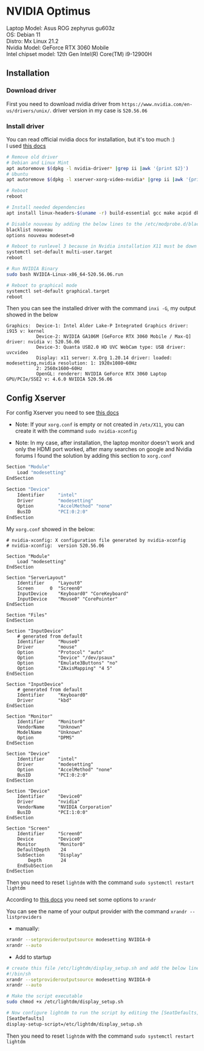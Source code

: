 # NVIDIA Optimus

Laptop Model: Asus ROG zephyrus gu603z <br /> 
OS: Debian 11 <br /> 
Distro: Mx Linux 21.2 <br />
Nvidia Model: GeForce RTX 3060 Mobile <br />
Intel chipset model: 12th Gen Intel(R) Core(TM) i9-12900H <br />

## Installation

### Download driver
First you need to download nvidia driver from `https://www.nvidia.com/en-us/drivers/unix/`. driver version in my case is `520.56.06`

### Install driver

You can read official nvidia docs for installation, but it's too much :) <br />
I used [this docs](https://www.if-not-true-then-false.com/2021/debian-ubuntu-linux-mint-nvidia-guide/)

```bash
# Remove old driver
# Debian and Linux Mint
apt autoremove $(dpkg -l nvidia-driver* |grep ii |awk '{print $2}')
# Ubuntu
apt autoremove $(dpkg -l xserver-xorg-video-nvidia* |grep ii |awk '{print $2}')

# Reboot
reboot

# Install needed dependencies
apt install linux-headers-$(uname -r) build-essential gcc make acpid dkms libglvnd-core-dev libglvnd0 libglvnd-dev dracut 

# Disable nouveau by adding the below lines to the /etc/modprobe.d/blacklist.conf
blacklist nouveau
options nouveau modeset=0

# Reboot to runlevel 3 because in Nvidia installation X11 must be down
systemctl set-default multi-user.target
reboot

# Run NVIDIA Binary
sudo bash NVIDIA-Linux-x86_64-520.56.06.run

# Reboot to graphical mode
systemctl set-default graphical.target
reboot
```

Then you can see the installed driver with the command `inxi -G`, my output showed in the below

```
Graphics:  Device-1: Intel Alder Lake-P Integrated Graphics driver: i915 v: kernel 
           Device-2: NVIDIA GA106M [GeForce RTX 3060 Mobile / Max-Q] driver: nvidia v: 520.56.06 
           Device-3: Quanta USB2.0 HD UVC WebCam type: USB driver: uvcvideo 
           Display: x11 server: X.Org 1.20.14 driver: loaded: modesetting,nvidia resolution: 1: 1920x1080~60Hz 
           2: 2560x1600~60Hz 
           OpenGL: renderer: NVIDIA GeForce RTX 3060 Laptop GPU/PCIe/SSE2 v: 4.6.0 NVIDIA 520.56.06 
```

## Config Xserver

For config Xserver you need to see [this docs](https://wiki.archlinux.org/title/NVIDIA_Optimus)

- Note: If your `xorg.conf` is empty or not created in `/etx/X11`, you can create it with the command `sudo nvidia-xconfig`

- Note: In my case, after installation, the laptop monitor doesn't work and only the HDMI port worked, after many searches on google and Nvidia forums I found the solution by adding this section to `xorg.conf` 

```bash
Section "Module"
    Load "modesetting"
EndSection

Section "Device"
    Identifier     "intel"
    Driver         "modesetting"
    Option         "AccelMethod" "none"
    BusID          "PCI:0:2:0"
EndSection
```

My `xorg.conf` showed in the below: 

```
# nvidia-xconfig: X configuration file generated by nvidia-xconfig
# nvidia-xconfig:  version 520.56.06

Section "Module"
    Load "modesetting"
EndSection

Section "ServerLayout"
    Identifier     "Layout0"
    Screen      0  "Screen0"
    InputDevice    "Keyboard0" "CoreKeyboard"
    InputDevice    "Mouse0" "CorePointer"
EndSection

Section "Files"
EndSection

Section "InputDevice"
    # generated from default
    Identifier     "Mouse0"
    Driver         "mouse"
    Option         "Protocol" "auto"
    Option         "Device" "/dev/psaux"
    Option         "Emulate3Buttons" "no"
    Option         "ZAxisMapping" "4 5"
EndSection

Section "InputDevice"
    # generated from default
    Identifier     "Keyboard0"
    Driver         "kbd"
EndSection

Section "Monitor"
    Identifier     "Monitor0"
    VendorName     "Unknown"
    ModelName      "Unknown"
    Option         "DPMS"
EndSection

Section "Device"
    Identifier     "intel"
    Driver         "modesetting"
    Option         "AccelMethod" "none"
    BusID          "PCI:0:2:0"
EndSection

Section "Device"
    Identifier     "Device0"
    Driver         "nvidia"
    VendorName     "NVIDIA Corporation"
    BusID          "PCI:1:0:0"
EndSection

Section "Screen"
    Identifier     "Screen0"
    Device         "Device0"
    Monitor        "Monitor0"
    DefaultDepth    24
    SubSection     "Display"
        Depth       24
    EndSubSection
EndSection
```

Then you need to reset `lightdm` with the command `sudo systemctl restart lightdm`

According to  [this docs](https://wiki.archlinux.org/title/NVIDIA_Optimus) you need set some options to `xrandr` 

You can see the name of your output provider with the command `xrandr --listproviders`

- manually: 

```bash
xrandr --setprovideroutputsource modesetting NVIDIA-0
xrandr --auto
```

- Add to startup

```bash
# create this file /etc/lightdm/display_setup.sh and add the below lines to it
#!/bin/sh
xrandr --setprovideroutputsource modesetting NVIDIA-0
xrandr --auto

# Make the script executable
sudo chmod +x /etc/lightdm/display_setup.sh

# Now configure lightdm to run the script by editing the [SeatDefaults] section in /etc/lightdm/lightdm.conf
[SeatDefaults]
display-setup-script=/etc/lightdm/display_setup.sh
```

Then you need to reset `lightdm` with the command `sudo systemctl restart lightdm`